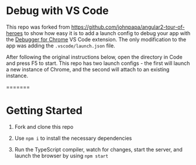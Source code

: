 # Debug with VS Code

This repo was forked from https://github.com/johnpapa/angular2-tour-of-heroes to show how easy it is to add a launch config to debug your app with the [Debugger for Chrome](https://marketplace.visualstudio.com/items?itemName=msjsdiag.debugger-for-chrome) VS Code extension. The only modification to the app was adding the `.vscode/launch.json` file.

After following the original instructions below, open the directory in Code and press F5 to start. This repo has two launch configs - the first will launch a new instance of Chrome, and the second will attach to an existing instance. 


=======

# Getting Started

1. Fork and clone this repo

1. Use `npm i` to install the necessary dependencies

1. Run the TypeScript compiler, watch for changes, start the server, and launch the browser by using `npm start`
